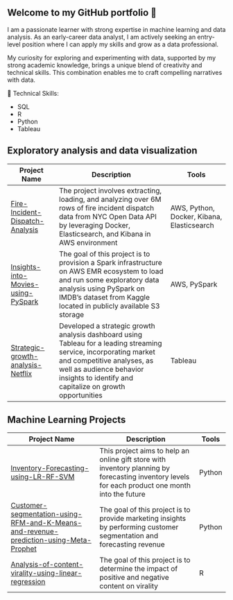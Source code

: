 ## Welcome to my GitHub portfolio 👋

<!--
**mariia-8/mariia-8** is a ✨ _special_ ✨ repository because its `README.md` (this file) appears on your GitHub profile.

Here are some ideas to get you started:

- 🔭 I’m currently working on ...
- 🌱 I’m currently learning ...
- 👯 I’m looking to collaborate on ...
- 🤔 I’m looking for help with ...
- 💬 Ask me about ...
- 📫 How to reach me: ...
- 😄 Pronouns: ...
- ⚡ Fun fact: ...
-->
I am a passionate learner with strong expertise in machine learning and data analysis. As an early-career data analyst, I am actively seeking an entry-level position where I can apply my skills and grow as a data professional.

My curiosity for exploring and experimenting with data, supported by my strong academic knowledge, brings a unique blend of creativity and technical skills. This combination enables me to craft compelling narratives with data.

🌱 Technical Skills:
- SQL
- R
- Python
- Tableau

## Exploratory analysis and data visualization

| Project Name | Description | Tools |
|--------------|-------------|-------|
| [Fire-Incident-Dispatch-Analysis](https://github.com/mariia-8/Fire-Incident-Dispatch-Analysis) | The project involves extracting, loading, and analyzing over 6M rows of fire incident dispatch data from NYC Open Data API by leveraging Docker, Elasticsearch, and Kibana in AWS environment | AWS, Python, Docker, Kibana, Elasticsearch |
| [Insights-into-Movies-using-PySpark](https://github.com/mariia-8/Insights-into-Movies-using-PySpark) | The goal of this project is to provision a Spark infrastructure on AWS EMR ecosystem to load and run some exploratory data analysis using PySpark on IMDB’s dataset from Kaggle located in publicly available S3 storage | AWS, PySpark |
| [Strategic-growth-analysis-Netflix](https://public.tableau.com/app/profile/mariiamohyla/viz/UnveilingtheValueofNetflixWhyisNetflixSuccessful/UnveilingthevalueofNetflixwhatmakesNetflixstandout) | Developed a strategic growth analysis dashboard using Tableau for a leading streaming service, incorporating market and competitive analyses, as well as audience behavior insights to identify and capitalize on growth opportunities | Tableau |

## Machine Learning Projects

| Project Name | Description | Tools |
|--------------|-------------|-------|
| [Inventory-Forecasting-using-LR-RF-SVM](https://github.com/mariia-8/Inventory-Forecasting-LR-RF-SVM) | This project aims to help an online gift store with inventory planning by forecasting inventory levels for each product one month into the future | Python |
| [Customer-segmentation-using-RFM-and-K-Means-and-revenue-prediction-using-Meta-Prophet](https://github.com/mariia-8/Customer-segmentation-using-RFM-and-K-Means-and-revenue-prediction-using-Meta-Prophet) | The goal of this project is to provide marketing insights by performing customer segmentation and forecasting revenue | Python |
| [Analysis-of-content-virality-using-linear-regression](https://github.com/mariia-8/Analysis-of-content-virality-using-ml) | The goal of this project is to determine the impact of positive and negative content on virality | R |



